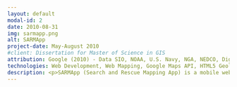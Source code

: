 ```yaml
---
layout: default
modal-id: 2
date: 2010-08-31
img: sarmapp.png
alt: SARMApp
project-date: May-August 2010
#client: Dissertation for Master of Science in GIS
attribution: Google (2010) - Data SIO, NOAA, U.S. Navy, NGA, NEDCO, DigitalGlobe, GeoEye, Getmapping plc, IBCAO, Infoterra Ltd & Bluesky, The GeoInformation Group
technologies: Web Development, Web Mapping, Google Maps API, HTML5 Geolocation API, Server Side Geoprocessing, Viewshed Analysis, GDAL/OGR, PostGIS, LiDAR
description: <p>SARMApp (Search and Rescue Mapping App) is a mobile web app to aid search and rescue operations in the field. It geolocates and tracks members of a ground-based search team and performs viewshed analysis on-the-fly based on digital terrain data.<p>I designed and developed the app as part of my MSc in GIS thesis project. It was developed as a mobile web app instead of a native app so it could be used on any mobile OS. While developing the application, I had to overcome and work around a number of technical challenges with the web map technology available in 2010. I have plans to reboot the project to harness modern web and mapping technologies to reduce its reliance on server side geoprocessing and map tiles (mobile data coverage can be poor in the field).<p>The research paper can be downloaded <a href="http://goo.gl/8ZEAE" >here</a>.<p>The application was awarded the Royal Institute of Chartered Surveyors Geomatics Prize in 2010 and I subsequently wrote an article about it which was published in their <a href="http://www.rics.org/uk/news/journals/land-journal">Land Journal</a> magazine. The article is available <a href="http://goo.gl/D3CiH">here</a>.
---
```

